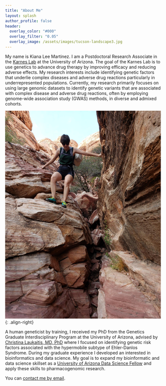 ```yaml
---
title: "About Me"
layout: splash
author_profile: false
header:
  overlay_color: "#000"
  overlay_filter: "0.05"
  overlay_image: /assets/images/tucson-landscape3.jpg
---
```

My name is Kiana Lee Martinez. I am a Postdoctoral Research Associate in the [Karnes Lab](https://karneslab.org/) at the University of Arizona. The goal of the Karnes Lab is to use genetics to advance drug therapy by improving efficacy and reducing adverse effects. My research interests include identifying genetic factors that underlie complex diseases and adverse drug reactions particularly in underrepresented populations. Currently, my research primarily focuses on using large genomic datasets to identify genetic variants that are associated with complex disease and adverse drug reactions, often by employing genome-wide association study (GWAS) methods, in diverse and admixed cohorts. 

![image-center](/assets/images/aboutme-pic.jpg){: .align-right}

A human geneticist by training, I received my PhD from the Genetics Graduate Interdisciplinary Program at the University of Arizona, advised by [Christina Laukaitis, MD, PhD](https://medicine.illinois.edu/about/directory/faculty/profile/laukaiti) where I focused on identifying genetic risk factors associated with the hypermobile subtype of Ehler-Danlos Syndrome. During my graduate experience I developed an interested in bioinformatics and data science. My goal is to expand my bioinformatic and data science skillset as a [University of Arizona Data Science Fellow](https://datascience.arizona.edu/) and apply these skills to pharmacogenomic research.  

You can [contact me by email](kianalee@arizona.edu).
